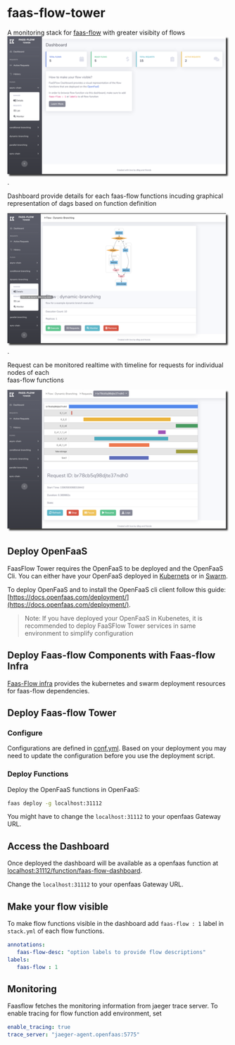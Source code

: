 # faas-flow-tower

A monitoring stack for [faas-flow](https://github.com/s8sg/faas-flow) with greater visibity of flows
![alt dashboard](doc/dashboard.png).

Dashboard provide details for each faas-flow functions incuding graphical
representation of dags based on function definition  

![alt dashboard](doc/flow-details.png).

Request can be monitored realtime with timeline for requests for individual nodes of each  
faas-flow functions 

![alt dashboard](doc/monitoring.png)

## Deploy OpenFaaS

FaasFlow Tower requires the OpenFaaS to be deployed and the OpenFaaS Cli. You
can either have your OpenFaaS deployed in [Kubernets](https://kubernetes.io) or
in [Swarm](https://docs.docker.com/engine/swarm/).

To deploy OpenFaaS and to
install the OpenFaaS cli client follow this guide:
[https://docs.openfaas.com/deployment/](https://docs.openfaas.com/deployment/).

> Note: If you have deployed your OpenFaaS in Kubenetes, it is recommended to
> deploy FaaSFlow Tower services in same environment to simplify configuration

## Deploy Faas-flow Components with Faas-flow Infra

[Faas-Flow infra](https://github.com/s8sg/faas-flow-infra) provides the
kubernetes and swarm deployment resources for faas-flow dependencies.

## Deploy Faas-flow Tower

### Configure

Configurations are defined in [conf.yml](conf.yml). Based on your deployment you
may need to update the configuration before you use the deployment script.

### Deploy Functions

Deploy the OpenFaaS functions in OpenFaaS:

```sh
faas deploy -g localhost:31112
```

You might have to change the `localhost:31112` to your openfaas Gateway URL.

## Access the Dashboard

Once deployed the dashboard will be available as a openfaas function at
[localhost:31112/function/faas-flow-dashboard](localhost:31112/function/faas-flow-dashboard).   
    
Change the `localhost:31112` to your openfaas Gateway URL.

## Make your flow visible

To make flow functions visible in the dashboard add `faas-flow : 1` label in
`stack.yml` of each flow functions.

```yaml
annotations:
   faas-flow-desc: "option labels to provide flow descriptions"
labels:
   faas-flow : 1
```

## Monitoring

Faasflow fetches the monitoring information from jaeger trace server. To enable
tracing for flow function add environment, set     
```yaml
enable_tracing: true        
trace_server: "jaeger-agent.openfaas:5775"
```


